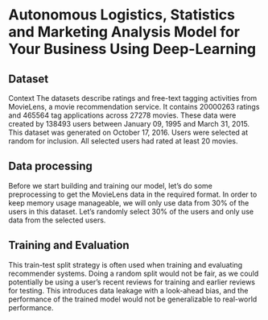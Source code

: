 # Autonomous Logistics, Statistics and Marketing Analysis Model for Your Business Using Deep-Learning

## Dataset

Context
The datasets describe ratings and free-text tagging activities from MovieLens, a movie recommendation service. It contains 20000263 ratings and 465564 tag applications across 27278 movies. These data were created by 138493 users between January 09, 1995 and March 31, 2015. This dataset was generated on October 17, 2016.
Users were selected at random for inclusion. All selected users had rated at least 20 movies.

## Data processing

Before we start building and training our model, let’s do some preprocessing to get the MovieLens data in the required format.
In order to keep memory usage manageable, we will only use data from 30% of the users in this dataset. Let’s randomly select 30% of the users and only use data from the selected users.

## Training and Evaluation

This train-test split strategy is often used when training and evaluating recommender systems. Doing a random split would not be fair, as we could potentially be using a user’s recent reviews for training and earlier reviews for testing. This introduces data leakage with a look-ahead bias, and the performance of the trained model would not be generalizable to real-world performance.
